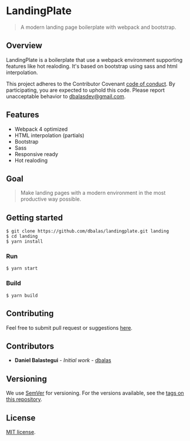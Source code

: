 # LandingPlate

> A modern landing page boilerplate with webpack and bootstrap.

## Overview

LandingPlate is a boilerplate that use a webpack environment supporting features like hot realoding. It's based on bootstrap using sass and html interpolation.

This project adheres to the Contributor Covenant [code of conduct](CODE_OF_CONDUCT.md).
By participating, you are expected to uphold this code. Please report unacceptable behavior to [dbalasdev@gmail.com](mailto:dbalasdev@gmail.com).

## Features

* Webpack 4 optimized
* HTML interpolation (partials)
* Bootstrap
* Sass
* Responsive ready
* Hot realoding

## Goal

> Make landing pages with a modern environment in the most productive way possible.

## Getting started

```
$ git clone https://github.com/dbalas/landingplate.git landing
$ cd landing
$ yarn install
```

### Run

```
$ yarn start
```

### Build

```
$ yarn build
```

## Contributing

Feel free to submit pull request or suggestions [here](https://github.com/dbalas/landingplate/issues/new).

## Contributors

* **Daniel Balastegui** - *Initial work* - [dbalas](https://github.com/dbalas)

## Versioning

We use [SemVer](http://semver.org/) for versioning. For the versions available, see the [tags on this repository](https://github.com/dbalas/landingplate/tags).

## License

[MIT license](LICENSE.md).
